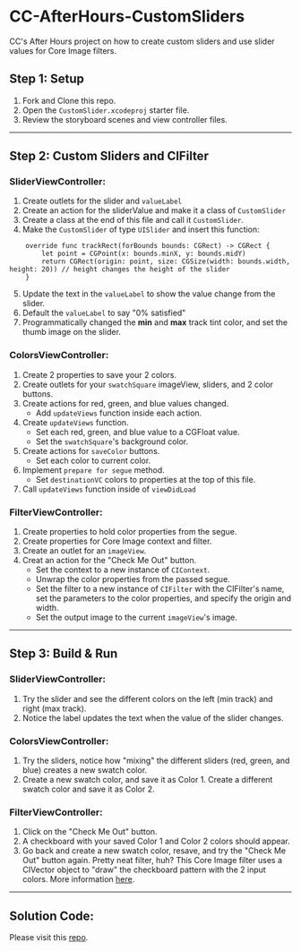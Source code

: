 # CC-AfterHours-CustomSliders
CC's After Hours project on how to create custom sliders and use slider values for Core Image filters. 

## Step 1: Setup
1. Fork and Clone this repo.
2. Open the `CustomSlider.xcodeproj` starter file.
3. Review the storyboard scenes and view controller files.

------
## Step 2: Custom Sliders and CIFilter
### SliderViewController:
1. Create outlets for the slider and `valueLabel`
2. Create an action for the sliderValue and make it a class of `CustomSlider`
3. Create a class at the end of this file and call it `CustomSlider`. 
4. Make the `CustomSlider` of type `UISlider` and insert this function:
```
    override func trackRect(forBounds bounds: CGRect) -> CGRect {
        let point = CGPoint(x: bounds.minX, y: bounds.midY)
        return CGRect(origin: point, size: CGSize(width: bounds.width, height: 20)) // height changes the height of the slider
    }
```
5. Update the text in the `valueLabel` to show the value change from the slider.
6. Default the `valueLabel` to say "0% satisfied"
7. Programmatically changed the **min** and **max** track tint color, and set the thumb image on the slider.

### ColorsViewController:
1. Create 2 properties to save your 2 colors.
2. Create outlets for your `swatchSquare` imageView, sliders, and 2 color buttons.
3. Create actions for red, green, and blue values changed. 
    * Add `updateViews` function inside each action.
4. Create `updateViews` function. 
    * Set each red, green, and blue value to a CGFloat value. 
    * Set the `swatchSquare`'s background color.
5. Create actions for `saveColor` buttons. 
    * Set each color to current color. 
6. Implement `prepare for segue` method. 
    * Set `destinationVC` colors to properties at the top of this file. 
7. Call `updateViews` function inside of `viewDidLoad`

### FilterViewController:
1. Create properties to hold color properties from the segue.
2. Create properties for Core Image context and filter.
3. Create an outlet for an `imageView`.
4. Creat an action for the "Check Me Out" button.
    * Set the context to a new instance of `CIContext`.
    * Unwrap the color properties from the passed segue.
    * Set the filter to a new instance of `CIFilter` with the CIFilter's name, set the parameters to the color properties, and specify the origin and width.
    * Set the output image to the current `imageView`'s image.

------
## Step 3: Build & Run
### SliderViewController:
1. Try the slider and see the different colors on the left (min track) and right (max track). 
2. Notice the label updates the text when the value of the slider changes. 

### ColorsViewController:
1. Try the sliders, notice how "mixing" the different sliders (red, green, and blue) creates a new swatch color. 
2. Create a new swatch color, and save it as Color 1. Create a different swatch color and save it as Color 2. 

### FilterViewController:
1. Click on the "Check Me Out" button. 
2. A checkboard with your saved Color 1 and Color 2 colors should appear.
3. Go back and create a new swatch color, resave, and try the "Check Me Out" button again. Pretty neat filter, huh? 
   This Core Image filter uses a CIVector object to "draw" the checkboard pattern with the 2 input colors.
   More information [here](https://developer.apple.com/library/archive/documentation/GraphicsImaging/Reference/CoreImageFilterReference/index.html#//apple_ref/doc/filter/ci/CICheckerboardGenerator).

------
## Solution Code:
Please visit this [repo](https://github.com/ladybeitel/CC-AfterHours-CustomSliders-SolutionCode). 
